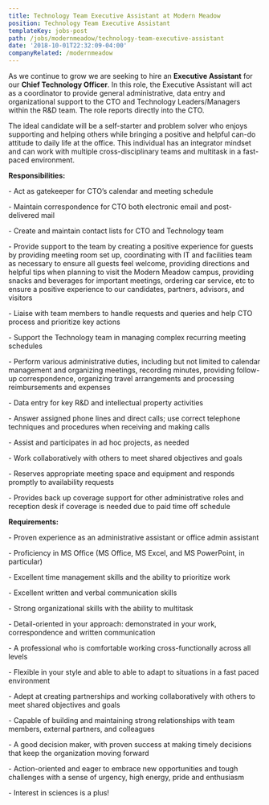```yaml
---
title: Technology Team Executive Assistant at Modern Meadow
position: Technology Team Executive Assistant
templateKey: jobs-post
path: /jobs/modernmeadow/technology-team-executive-assistant
date: '2018-10-01T22:32:09-04:00'
companyRelated: /modernmeadow
---
```

As we continue to grow we are seeking to hire an **Executive Assistant** for our **Chief Technology Officer**. In this role, the Executive Assistant will act as a coordinator to provide general administrative, data entry and organizational support to the CTO and Technology Leaders/Managers within the R&D team. The role reports directly into the CTO.

The ideal candidate will be a self-starter and problem solver who enjoys supporting and helping others while bringing a positive and helpful can-do attitude to daily life at the office. This individual has an integrator mindset and can work with multiple cross-disciplinary teams and multitask in a fast-paced environment.

**Responsibilities:**

\- Act as gatekeeper for CTO’s calendar and meeting schedule

\- Maintain correspondence for CTO both electronic email and post-delivered mail

\- Create and maintain contact lists for CTO and Technology team

\- Provide support to the team by creating a positive experience for guests by providing meeting room set up, coordinating with IT and facilities team as necessary to ensure all guests feel welcome, providing directions and helpful tips when planning to visit the Modern Meadow campus, providing snacks and beverages for important meetings, ordering car service, etc to ensure a positive experience to our candidates, partners, advisors, and visitors

\- Liaise with team members  to handle requests and queries and help CTO process and prioritize key actions

\- Support the Technology team in managing complex recurring meeting schedules

\- Perform various administrative duties, including but not limited to calendar management and organizing meetings, recording minutes, providing follow-up correspondence, organizing travel arrangements and processing reimbursements and expenses

\- Data entry for key R&D and intellectual property activities

\- Answer assigned phone lines and direct calls; use correct telephone techniques and procedures when receiving and making calls

\- Assist and participates in ad hoc projects, as needed

\- Work collaboratively with others to meet shared objectives and goals

\- Reserves appropriate meeting space and equipment and responds promptly to availability requests

\- Provides back up coverage support for other administrative roles and reception desk if coverage is needed due to paid time off schedule  



**Requirements:**

\- Proven experience as an administrative assistant or office admin assistant

\- Proficiency in MS Office (MS Office, MS Excel, and MS PowerPoint, in particular)

\- Excellent time management skills and the ability to prioritize work

\- Excellent written and verbal communication skills

\- Strong organizational skills with the ability to multitask

\- Detail-oriented in your approach: demonstrated in your work, correspondence and written communication

\- A professional who is comfortable working cross-functionally across all levels

\- Flexible in your style and able to able to adapt to situations in a fast paced environment

\- Adept at creating partnerships and working collaboratively with others to meet shared objectives and goals

\- Capable of building and maintaining strong relationships with team members, external partners, and colleagues

\- A good decision maker, with proven success at making timely decisions that keep the organization moving forward

\- Action-oriented and eager to embrace new opportunities and tough challenges with a sense of urgency, high energy, pride and enthusiasm

\- Interest in sciences is a plus!
